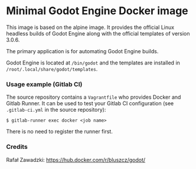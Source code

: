 # Minimal Godot Engine Docker image

This image is based on the alpine image. It provides the official Linux headless builds of Godot Engine along with the official templates of version 3.0.6.

The primary application is for automating Godot Engine builds.

Godot Engine is located at ```/bin/godot``` and the templates are installed in ```/root/.local/share/godot/templates```.

### Usage example (Gitlab CI)

The source repository contains a ```Vagrantfile``` who provides Docker and Gitlab Runner. It can be used to test your Gitlab CI configuration (see ```.gitlab-ci.yml``` in the source repository):

    $ gitlab-runner exec docker <job name>
   
There is no need to register the runner first.

### Credits

Rafał Zawadzki: https://hub.docker.com/r/bluszcz/godot/

